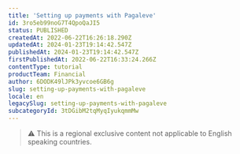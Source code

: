 ```yaml
---
title: 'Setting up payments with Pagaleve'
id: 3ro5eb99noG7T4QpoQaJI5
status: PUBLISHED
createdAt: 2022-06-22T16:26:18.290Z
updatedAt: 2024-01-23T19:14:42.547Z
publishedAt: 2024-01-23T19:14:42.547Z
firstPublishedAt: 2022-06-22T16:33:24.266Z
contentType: tutorial
productTeam: Financial
author: 6DODK49lJPk3yvcoe6GB6g
slug: setting-up-payments-with-pagaleve
locale: en
legacySlug: setting-up-payments-with-pagaleve
subcategoryId: 3tDGibM2tqMyqIyukqmmMw
---
```


>⚠️ This is a regional exclusive content not applicable to English speaking countries.
